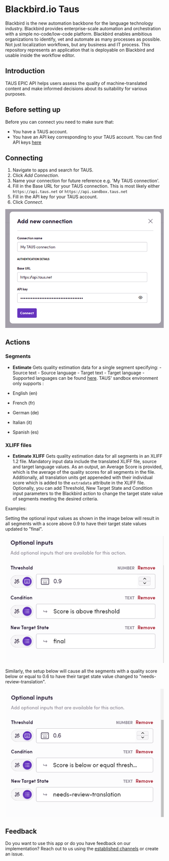 # Blackbird.io Taus

Blackbird is the new automation backbone for the language technology industry. Blackbird provides enterprise-scale automation and orchestration with a simple no-code/low-code platform. Blackbird enables ambitious organizations to identify, vet and automate as many processes as possible. Not just localization workflows, but any business and IT process. This repository represents an application that is deployable on Blackbird and usable inside the workflow editor.

## Introduction

<!-- begin docs -->

TAUS EPIC API helps users assess the quality of machine-translated content and make informed decisions about its suitability for various purposes.

## Before setting up

Before you can connect you need to make sure that:

- You have a TAUS account.
- You have an API key corresponding to your TAUS account. You can find API keys [here](https://www.taus.net/user/epic-api/keys)

## Connecting

1. Navigate to apps and search for TAUS.
2. Click _Add Connection_.
3. Name your connection for future reference e.g. 'My TAUS connection'.
4. Fill in the Base URL for your TAUS connection. This is most likely either `https://api.taus.net` or `https://api.sandbox.taus.net`
5. Fill in the API key for your TAUS account.
6. Click _Connect_.

![TAUSBlackbirdConnection](image/README/1714471684106.png)

## Actions

### Segments

- **Estimate** Gets quality estimation data for a single segment specifying: - Source text - Source language - Target text - Target language -
  Supported languages can be found [here](https://developer.taus.net/). TAUS' sandbox environment only supports :

- English (en)
- French (fr)
- German (de)
- Italian (it)
- Spanish (es)

### XLIFF files

- **Estimate XLIFF** Gets quality estimation data for all segments in an XLIFF 1.2 file. Mandatory input data include the translated XLIFF file, source and target language values. As an output, an Average Score is provided, which is the average of the quality scores for all segments in the file. Additionally, all translation units get appeneded with their individual score which is added to the `extradata` attribute in the XLIFF file. Optionally, you can add Threshold, New Target State and Condition input parameters to the Blackbird action to change the target state value of segments meeting the desired criteria.

Examples:

Setting the optional input values as shown in the image below will result in all segments with a score above 0.9 to have their target state values updated to "final".

![TAUSoptionalinput1](image/README/TAUSoptionalinput1.png)

Similarly, the setup below will cause all the segments with a quality score below or equal to 0.6 to have their target state value changed to "needs-review-translation".

![TAUSoptionalinput2](image/README/TAUSoptionalinput2.png)

## Feedback

Do you want to use this app or do you have feedback on our implementation? Reach out to us using the [established channels](https://www.blackbird.io/) or create an issue.

<!-- end docs -->
